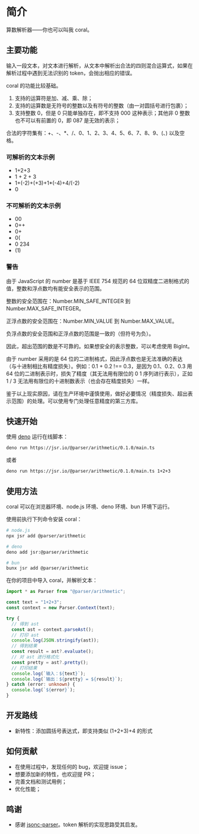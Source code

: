 # 简介

算数解析器——你也可以叫我 coral。

## 主要功能

输入一段文本，对文本进行解析，从文本中解析出合法的四则混合运算式，如果在解析过程中遇到无法识别的
token，会抛出相应的错误。

coral 的功能比较基础。

1. 支持的运算符是加、减、乘、除；
2. 支持的运算数是无符号的整数以及有符号的整数（由一对圆括号进行包裹）；
3. 支持整数 0，但是 0 只能单独存在，即不支持 000 这种表示；其他非 0
   整数也不可以有前置的 0，即 087 是无效的表示；

合法的字符集有：+、-、*、/、0、1、2、3、4、5、6、7、8、9、(、) 以及空格。

### 可解析的文本示例

- 1+2+3
- 1 + 2 + 3
- 1+(-2)+(+3)+1*(-4)+4/(-2)
- 0

### 不可解析的文本示例

- 00
- 0++
- 0+
- 0(
- 0 234
- (1)

### 警告

由于 JavaScript 的 number 是基于 IEEE 754 规范的 64
位双精度二进制格式的值，整数和浮点数均有能安全表示的范围。

整数的安全范围在：Number.MIN_SAFE_INTEGER 到 Number.MAX_SAFE_INTEGER。

正浮点数的安全范围在：Number.MIN_VALUE 到 Number.MAX_VALUE。

负浮点数的安全范围和正浮点数的范围是一致的（但符号为负）。

因此，超出范围的数是不可靠的。如果想安全的表示整数，可以考虑使用 BigInt。

由于 number 采用的是 64
位的二进制格式，因此浮点数也是无法准确的表达（与十进制相比有精度损失）。例如：0.1 +
0.2 !== 0.3，是因为 0.1、0.2、0.3 用 64
位的二进制表示时，损失了精度（其无法用有限位的 0 1 序列进行表示），正如 1 / 3
无法用有限位的十进制数表示（也会存在精度损失）一样。

鉴于以上现实原因，请在生产环境中谨慎使用，做好必要情况（精度损失、超出表示范围）的处理。可以使用专门处理任意精度的第三方库。

## 快速开始

使用 [deno](https://deno.land) 运行在线脚本：

```bash
deno run https://jsr.io/@parser/arithmetic/0.1.0/main.ts
```

或者

```bash
deno run https://jsr.io/@parser/arithmetic/0.1.0/main.ts 1+2+3
```

## 使用方法

coral 可以在浏览器环境、node.js 环境、deno 环境、bun 环境下运行。

使用前执行下列命令安装 coral：

```bash
# node.js
npx jsr add @parser/arithmetic

# deno
deno add jsr:@parser/arithmetic

# bun
bunx jsr add @parser/arithmetic
```

在你的项目中导入 coral，并解析文本：

```ts
import * as Parser from "@parser/arithmetic";

const text = "1+2+3";
const context = new Parser.Context(text);

try {
  // 得到 ast
  const ast = context.parseAst();
  // 打印 ast
  console.log(JSON.stringify(ast));
  // 得到结果
  const result = ast?.evaluate();
  // 对 ast 进行格式化
  const pretty = ast?.pretty();
  // 打印结果
  console.log(`输入：${text}`);
  console.log(`输出：${pretty} = ${result}`);
} catch (error: unknown) {
  console.log(`${error}`);
}
```

## 开发路线

- 新特性：添加圆括号表达式，即支持类似 (1+2+3)+4 的形式

## 如何贡献

- 在使用过程中，发现任何的 bug，欢迎提 issue；
- 想要添加新的特性，也欢迎提 PR；
- 完善文档和测试用例；
- 优化性能；

## 鸣谢

- 感谢 [jsonc-parser](https://github.com/dprint/jsonc-parser)。token
  解析的实现思路受其启发。
